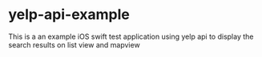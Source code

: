 # yelp-api-example
This is a an example iOS swift test application using yelp api to display the search results on list view and mapview

